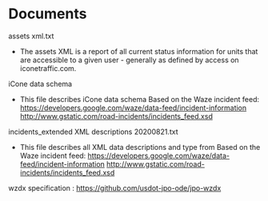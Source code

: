 
# Documents
assets xml.txt 

- The assets XML is a report of all current status information for units that are accessible to a given user - generally
as defined by access on iconetraffic.com.


iCone data schema 

- This file describes iCone data schema Based on the Waze incident feed:
 https://developers.google.com/waze/data-feed/incident-information
 http://www.gstatic.com/road-incidents/incidents_feed.xsd
 
incidents_extended XML descriptions 20200821.txt

- This file describes all XML data descriptions and type from Based on the Waze incident feed:
  https://developers.google.com/waze/data-feed/incident-information
  http://www.gstatic.com/road-incidents/incidents_feed.xsd

wzdx specification : https://github.com/usdot-jpo-ode/jpo-wzdx


 
   
  
